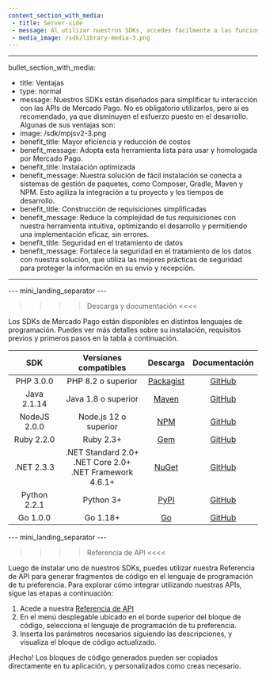 ```yaml
---
content_section_with_media: 
 - title: Server-side
 - message: Al utilizar nuestros SDKs, accedes fácilmente a las funcionalidades server-side de nuestras soluciones. Te permitirán crear diferentes transacciones, consultar sus estados, integrar pagos con tarjetas u otros medios, y realizar reembolsos o contracargos.
 - media_image: /sdk/library-media-3.png
---
```


---
bullet_section_with_media: 
 - title: Ventajas
 - type: normal
 - message: Nuestros SDKs están diseñados para simplificar tu interacción con las APIs de Mercado Pago. No es obligatorio utilizarlos, pero sí es recomendado, ya que disminuyen el esfuerzo puesto en el desarrollo. Algunas de sus ventajas son:
 - image: /sdk/mpjsv2-3.png
 - benefit_title: Mayor eficiencia y reducción de costos
 - benefit_message: Adopta esta herramienta lista para usar y homologada por Mercado Pago.
 - benefit_title: Instalación optimizada
 - benefit_message: Nuestra solución de fácil instalación se conecta a sistemas de gestión de paquetes, como Composer, Gradle, Maven y NPM. Esto agiliza la integración a tu proyecto y los tiempos de desarrollo. 
 - benefit_title: Construcción de requisiciones simplificadas
 - benefit_message: Reduce la complejidad de tus requisiciones con nuestra herramienta intuitiva, optimizando el desarrollo y permitiendo una implementación eficaz, sin errores.
 - benefit_title: Seguridad en el tratamiento de datos
 - benefit_message: Fortalece la seguridad en el tratamiento de los datos con nuestra solución, que utiliza las mejores prácticas de seguridad para proteger la información en su envío y recepción.
---

--- mini_landing_separator ---

>>>> Descarga y documentación <<<<

Los SDKs de Mercado Pago están disponibles en distintos lenguajes de programación. Puedes ver más detalles sobre su instalación, requisitos previos y primeros pasos en la tabla a continuación. 


|      SDK      |                    Versiones compatibles                   |  Descarga | Documentación |
|:-------------:|:--------------------------------------------------------:|:---------:|:------------:|
| PHP 3.0.0    | PHP 8.2 o superior  | [Packagist](https://packagist.org/packages/mercadopago/dx-php)| [GitHub](https://github.com/mercadopago/sdk-php)  |
| Java 2.1.14   | Java 1.8 o superior | [Maven](https://search.maven.org/artifact/com.mercadopago/sdk-java)    | [GitHub](https://github.com/mercadopago/sdk-java)    |
| NodeJS 2.0.0 | Node.js 12 o superior  | [NPM](https://www.npmjs.com/package/mercadopago)    | [GitHub](https://github.com/mercadopago/sdk-nodejs)   |
| Ruby 2.2.0    | Ruby 2.3+ | [Gem](https://rubygems.org/gems/mercadopago-sdk)   | [GitHub](https://github.com/mercadopago/sdk-ruby)    |
| .NET 2.3.3    | .NET Standard 2.0+ <br> .NET Core 2.0+  <br> .NET Framework 4.6.1+ | [NuGet](https://www.nuget.org/packages/mercadopago-sdk)   | [GitHub](https://github.com/mercadopago/sdk-dotnet)   |
| Python 2.2.1 | Python 3+   | [PyPI](https://pypi.org/project/mercadopago/)   | [GitHub](https://github.com/mercadopago/sdk-python)     |
| Go 1.0.0 | Go 1.18+  | [Go](https://pkg.go.dev/github.com/mercadopago/sdk-go)   | [GitHub](https://github.com/mercadopago/sdk-go)     |


--- mini_landing_separator ---

>>>> Referencia de API <<<<

Luego de instalar uno de nuestros SDKs, puedes utilizar nuestra Referencia de API para generar fragmentos de código en el lenguaje de programación de tu preferencia. Para explorar cómo integrar utilizando nuestras APIs, sigue las etapas a continuación: 

1. Acede a nuestra [Referencia de API](https://www.mercadopago.com/developers/pt/reference)
2. En el menú desplegable ubicado en el borde superior del bloque de código, selecciona el lenguaje de programación de tu preferencia.
3. Inserta los parámetros necesarios siguiendo las descripciones, y visualiza el bloque de código actualizado.

¡Hecho! Los bloques de código generados pueden ser copiados directamente en tu aplicación, y personalizados como creas necesario.

